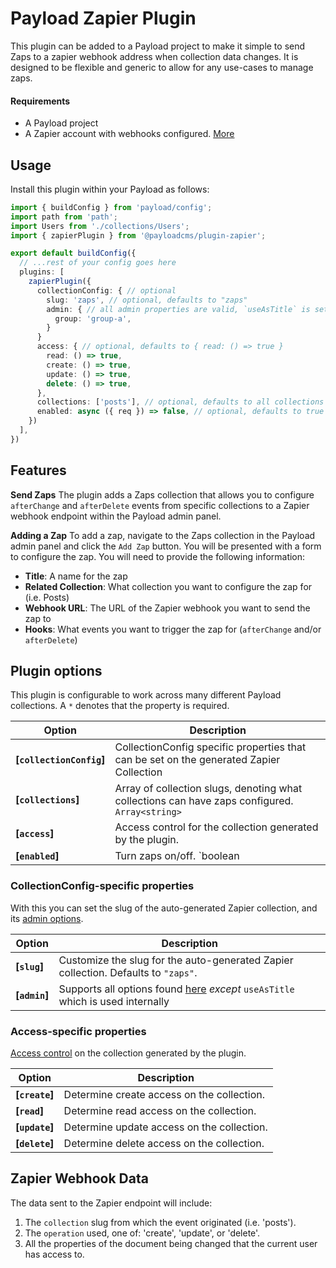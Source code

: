 # Payload Zapier Plugin

This plugin can be added to a Payload project to make it simple to send Zaps to a zapier webhook address when collection data changes. It is designed to be flexible and generic to allow for any use-cases to manage zaps.

#### Requirements

- A Payload project
- A Zapier account with webhooks configured. [More](https://zapier.com/help/create/code-webhooks/trigger-zaps-from-webhooks)

## Usage

Install this plugin within your Payload as follows:

```ts
import { buildConfig } from 'payload/config';
import path from 'path';
import Users from './collections/Users';
import { zapierPlugin } from '@payloadcms/plugin-zapier';

export default buildConfig({
  // ...rest of your config goes here
  plugins: [
    zapierPlugin({
      collectionConfig: { // optional
        slug: 'zaps', // optional, defaults to "zaps"
        admin: { // all admin properties are valid, `useAsTitle` is set internally
          group: 'group-a',
        }
      }
      access: { // optional, defaults to { read: () => true }
        read: () => true,
        create: () => true,
        update: () => true,
        delete: () => true,
      },
      collections: ['posts'], // optional, defaults to all collections
      enabled: async ({ req }) => false, // optional, defaults to true
    })
  ],
})
```

## Features

**Send Zaps**
The plugin adds a Zaps collection that allows you to configure `afterChange` and `afterDelete` events from specific collections to a Zapier webhook endpoint within the Payload admin panel.

**Adding a Zap**
To add a zap, navigate to the Zaps collection in the Payload admin panel and click the `Add Zap` button. You will be presented with a form to configure the zap. You will need to provide the following information:
  - **Title**: A name for the zap
  - **Related Collection**: What collection you want to configure the zap for (i.e. Posts)
  - **Webhook URL**: The URL of the Zapier webhook you want to send the zap to
  - **Hooks**: What events you want to trigger the zap for (`afterChange` and/or `afterDelete`)

## Plugin options

This plugin is configurable to work across many different Payload collections. A `*` denotes that the property is required.

| Option                        | Description |
| ----------------------------- | ----------- |
| **[`collectionConfig`]**       | CollectionConfig specific properties that can be set on the generated Zapier Collection |
| **[`collections`]**            | Array of collection slugs, denoting what collections can have zaps configured. `Array<string>` |
| **[`access`]**                 | Access control for the collection generated by the plugin. |
| **[`enabled`]**                | Turn zaps on/off. `boolean | () => boolean | async () => boolean` |


### CollectionConfig-specific properties

With this you can set the slug of the auto-generated Zapier collection, and its [admin options](https://payloadcms.com/docs/configuration/collections#admin-options).

| Option                     | Description                                                                                                     |
|----------------------------|-----------------------------------------------------------------------------------------------------------------|
| **[`slug`]**             | Customize the slug for the auto-generated Zapier collection. Defaults to `"zaps"`. |
| **[`admin`]**               | Supports all options found [here](https://payloadcms.com/docs/configuration/collections#admin-options) *except* `useAsTitle` which is used internally |
### Access-specific properties

[Access control](https://payloadcms.com/docs/access-control/collections) on the collection generated by the plugin.

| Option                     | Description                                                                                                     |
|----------------------------|-----------------------------------------------------------------------------------------------------------------|
| **[`create`]**             | Determine create access on the collection.                                                                      |
| **[`read`]**               | Determine read access on the collection.                                                                        |
| **[`update`]**             | Determine update access on the collection.                                                                      |
| **[`delete`]**             | Determine delete access on the collection.                                                                      |


## Zapier Webhook Data

The data sent to the Zapier endpoint will include:

1. The `collection` slug from which the event originated (i.e. 'posts').
1. The `operation` used, one of: 'create', 'update', or 'delete'.
1. All the properties of the document being changed that the current user has access to.
